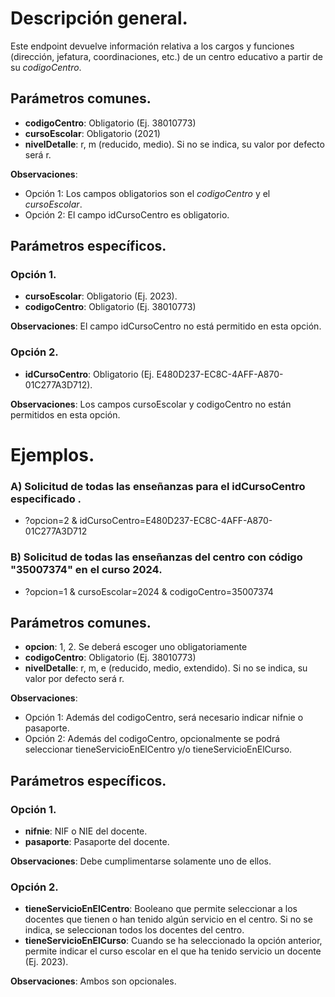 # Descripción general.

Este endpoint devuelve información relativa a los cargos y funciones (dirección, jefatura, coordinaciones, etc.) de un centro educativo a partir de su _codigoCentro_.

## Parámetros comunes.
* **codigoCentro**: Obligatorio (Ej. 38010773)
* **cursoEscolar**: Obligatorio (2021)
* **nivelDetalle**: r, m (reducido, medio). Si no se indica, su valor por defecto será r.

**Observaciones**:
* Opción 1: Los campos obligatorios son el *codigoCentro* y el *cursoEscolar*.
* Opción 2: El campo idCursoCentro es obligatorio.

## Parámetros específicos.

### Opción 1.
* **cursoEscolar**: Obligatorio (Ej. 2023).
* **codigoCentro**: Obligatorio (Ej. 38010773)

**Observaciones**: El campo idCursoCentro no está permitido en esta opción.

### Opción 2.
* **idCursoCentro**: Obligatorio (Ej. E480D237-EC8C-4AFF-A870-01C277A3D712).

**Observaciones**: Los campos cursoEscolar y codigoCentro no están permitidos en esta opción.

# Ejemplos.
### A) Solicitud de todas las enseñanzas para el idCursoCentro especificado .
* ?opcion=2 & idCursoCentro=E480D237-EC8C-4AFF-A870-01C277A3D712

### B) Solicitud de todas las enseñanzas del centro con código "35007374" en el curso 2024.
* ?opcion=1 & cursoEscolar=2024 & codigoCentro=35007374

## Parámetros comunes.
* **opcion**: 1, 2. Se deberá escoger uno obligatoriamente
* **codigoCentro**: Obligatorio (Ej. 38010773)
* **nivelDetalle**: r, m, e (reducido, medio, extendido). Si no se indica, su valor por defecto será r.

**Observaciones**:
* Opción 1: Además del codigoCentro, será necesario indicar nifnie o pasaporte.
* Opción 2: Además del codigoCentro, opcionalmente se podrá seleccionar tieneServicioEnElCentro y/o tieneServicioEnElCurso.

## Parámetros específicos.

### Opción 1.
* **nifnie**: NIF o NIE del docente.
* **pasaporte**: Pasaporte del docente.

**Observaciones**: Debe cumplimentarse solamente uno de ellos.

### Opción 2.
* **tieneServicioEnElCentro**: Booleano que permite seleccionar a los docentes que tienen o han tenido algún servicio en el centro. Si no se indica, se seleccionan todos los docentes del centro.
* **tieneServicioEnElCurso**: Cuando se ha seleccionado la opción anterior, permite indicar el curso escolar en el que ha tenido servicio un docente (Ej. 2023).

**Observaciones**: Ambos son opcionales.

